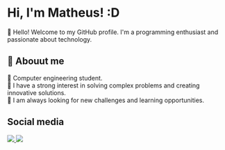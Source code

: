# Hi, I'm Matheus! :D

<div>
</div>

🌌 Hello! Welcome to my GitHub profile. I'm a programming enthusiast and passionate about technology.

 ## 🤩 Abouut me

🚀 Computer engineering student.
<br>
🚀 I have a strong interest in solving complex problems and creating innovative solutions.
<br>
🚀 I am always looking for new challenges and learning opportunities.
<br>

<div>
</div>

## Social media


<a href="https://www.instagram.com/mth_vilasboas/" target="_blank">
  <img src="https://img.shields.io/badge/Instagram-E4405F?style=for-the-badge&logo=instagram&logoColor=white" />
</a>

<a href="https://www.linkedin.com/in/matheus-vilas-boas-siqueira-728161268/" target="_blank">
    <img src="https://img.shields.io/badge/LinkedIn-0077B5?style=for-the-badge&logo=linkedin&logoColor=white" /> 
</a> 
  
